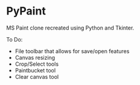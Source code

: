 # PyPaint
MS Paint clone recreated using Python and Tkinter.

To Do:
- File toolbar that allows for save/open features
- Canvas resizing
- Crop/Select tools
- Paintbucket tool
- Clear canvas tool
